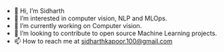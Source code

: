 - 👋 Hi, I’m Sidharth
- 👀 I’m interested in computer vision, NLP and MLOps.
- 🌱 I’m currently working on Computer vision.
- 💞️ I’m looking to contribute to open source Machine Learning projects. 
- 📫 How to reach me at sidharthkapoor.100@gmail.com
